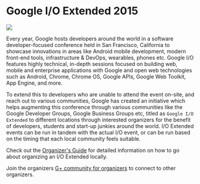 # Google I/O Extended 2015

![](https://events.google.com/io2015/images/io15-color.png)

Every year, Google hosts developers around the world in a software developer-focused conference held in San Francisco, California to showcase innovations in areas like Android mobile development, modern front-end tools, infrastructure & DevOps, wearables, phones etc. 
Google I/O features highly technical, in-depth sessions focused on building web, mobile and enterprise applications with Google and open web technologies such as Android, Chrome, Chrome OS, Google APIs, Google Web Toolkit, App Engine, and more.

To extend this to developers who are unable to attend the event on-site, and reach out to various communities, Google has created an initiative which helps augmenting this conference through various communities like the Google Developer Groups, Google Business Groups etc, titled as `Google I/O Extended` to different locations through interested organizers for the benefit of developers, students and start-up junkies around the world. I/O Extended events can be run in tandem with the actual I/O event, or can be run based on the timing that each local community feels suitable.

Check out the [Organizer's Guide](https://docs.google.com/presentation/d/1rUwLzz3-Hgcs9eu1uph4En1FUCcpTQspw-xpK4Kaoms/pub?slide=id.g62811f3b0_18) for detailed information on how to go about organizing an I/O Extended locally.

Join the organizers [G+ community for organizers](https://plus.google.com/communities/117237720017114370989) to connect to other organizers.







